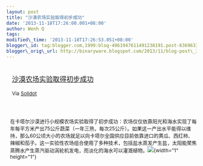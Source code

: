 ```yaml
--- 
layout: post 
title: "沙漠农场实验取得初步成功" 
date: '2013-11-18T17:26:00.001+08:00' 
author: Wenh Q
tags:
modified\_time: '2013-11-18T17:26:53.051+08:00' 
blogger\_id: tag:blogger.com,1999:blog-4961947611491238191.post-6369633618000142101
blogger\_orig\_url: http://binaryware.blogspot.com/2013/11/blog-post\_3030.html
---
```

<div style="margin: 10px; padding: 5px;">

<div style="font-size: 18px;">

[沙漠农场实验取得初步成功](http://solidot.org.feedsportal.com/c/33236/f/556826/s/3395906c/sc/26/l/0L0Ssolidot0Borg0Cstory0Dsid0F3720A1/story01.htm)

</div>

<div style="font-size: 13px;">

Via [Solidot](http://www.solidot.org/)

</div>

</div>

<div style="font-size: 13px; padding: 15px 0 10px 10px;">

在卡塔尔沙漠进行小规模农场实验取得了初步成功：农场仅仅依靠阳光和海水实现了每年每平方米产出75公斤蔬菜（一年三熟，每次25公斤）。如果这一产出水平能得以维持，那么60公顷大小的农场就足以向卡塔尔全国供应目前依靠进口的黄瓜、西红柿、辣椒和茄子。这一实验性农场组合使用了多种技术，包括盐水蒸发产生盐，太阳能聚焦蒸腾水产生蒸汽驱动涡轮机发电，而淡化的海水可以灌溉植物。![](http://solidot.org.feedsportal.com/c/33236/f/556826/s/3395906c/sc/26/mf.gif){width="1"
height="1"}

</div>
